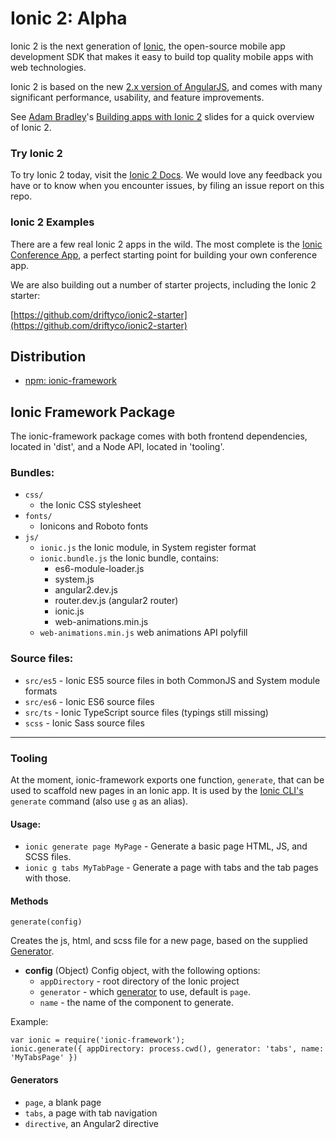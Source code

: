 # Ionic 2: Alpha

Ionic 2 is the next generation of [Ionic](http://ionicframework.com/), the open-source mobile app development SDK that makes it easy to build top quality mobile apps with web technologies.

Ionic 2 is based on the new [2.x version of AngularJS](https://angular.io/), and comes with many significant performance, usability, and feature improvements.

See [Adam Bradley](http://twitter.com/adamdbradley)'s [Building apps with Ionic 2](http://adamdbradley.github.io/building-with-ionic2) slides for a quick overview of Ionic 2.

### Try Ionic 2

To try Ionic 2 today, visit the [Ionic 2 Docs](http://ionicframework.com/docs/v2/). We would love any feedback you have or to know when you encounter issues, by filing an issue report on this repo.

### Ionic 2 Examples

There are a few real Ionic 2 apps in the wild. The most complete is the [Ionic Conference App](https://github.com/driftyco/ionic-conference-app), a perfect starting point for building your own conference app.

We are also building out a number of starter projects, including the Ionic 2 starter:

[https://github.com/driftyco/ionic2-starter](https://github.com/driftyco/ionic2-starter)

## Distribution

 - [npm: ionic-framework](https://www.npmjs.com/package/ionic-framework)

## Ionic Framework Package
 The ionic-framework package comes with both frontend dependencies, located in 'dist', and a Node API, located in 'tooling'.

### Bundles:

 - `css/`
     - the Ionic CSS stylesheet
 - `fonts/`
     - Ionicons and Roboto fonts
 - `js/`
     - `ionic.js` the Ionic module, in System register format
     - `ionic.bundle.js` the Ionic bundle, contains:
          - es6-module-loader.js
          - system.js
          - angular2.dev.js
          - router.dev.js (angular2 router)
          - ionic.js
          - web-animations.min.js
     - `web-animations.min.js` web animations API polyfill

### Source files:

 - `src/es5` - Ionic ES5 source files in both CommonJS and System module formats
 - `src/es6` - Ionic ES6 source files
 - `src/ts` - Ionic TypeScript source files (typings still missing)
 - `scss` - Ionic Sass source files

---------

### Tooling

 At the moment, ionic-framework exports one function, `generate`, that can be used to scaffold new pages in an Ionic app. It is used by the [Ionic CLI's](https://github.com/driftyco/ionic-cli) `generate` command (also use `g` as an alias).

#### Usage:

* `ionic generate page MyPage` - Generate a basic page HTML, JS, and SCSS files.
* `ionic g tabs MyTabPage` - Generate a page with tabs and the tab pages with those.

#### Methods

`generate(config)`

Creates the js, html, and scss file for a new page, based on the supplied [Generator](#generators).

- **config** (Object) Config object, with the following options:
  - `appDirectory` - root directory of the Ionic project
  - `generator` - which [generator](#generators) to use, default is `page`.
  - `name` - the name of the component to generate.

Example:
 ```
 var ionic = require('ionic-framework');
 ionic.generate({ appDirectory: process.cwd(), generator: 'tabs', name: 'MyTabsPage' })
 ```

#### Generators
- `page`, a blank page
- `tabs`, a page with tab navigation
- `directive`, an Angular2 directive
 
